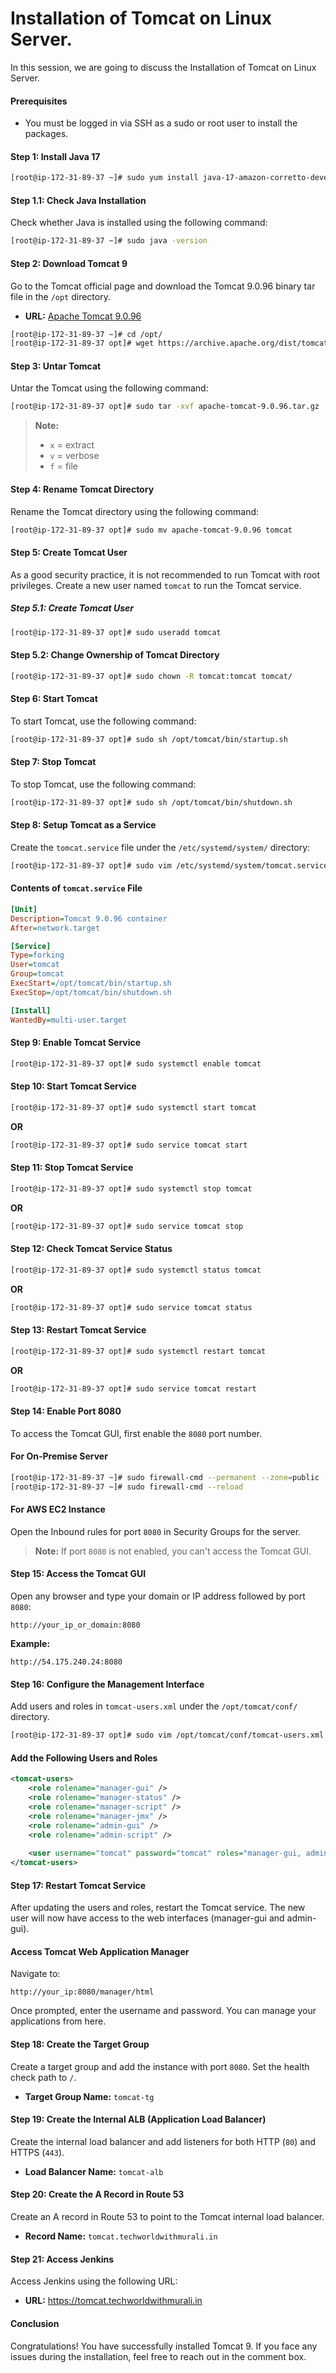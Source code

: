 # Installation of Tomcat  on Linux Server.

In this session, we are going to discuss the Installation of Tomcat  on Linux Server.

#### Prerequisites
- You must be logged in via SSH as a sudo or root user to install the packages.

#### Step 1:  Install Java 17
```bash
[root@ip-172-31-89-37 ~]# sudo yum install java-17-amazon-corretto-devel -y
```

#### Step 1.1: Check Java Installation
Check whether Java is installed using the following command: 
```bash
[root@ip-172-31-89-37 ~]# sudo java -version
```

#### Step 2: Download Tomcat 9
Go to the Tomcat official page and download the Tomcat 9.0.96 binary tar file in the `/opt` directory.

- **URL:** [Apache Tomcat 9.0.96](https://archive.apache.org/dist/tomcat/tomcat-9/v9.0.96/bin/)
```bash
[root@ip-172-31-89-37 ~]# cd /opt/
[root@ip-172-31-89-37 opt]# wget https://archive.apache.org/dist/tomcat/tomcat-7/v9.0.96/bin/apache-tomcat-9.0.96.tar.gz
```
#### Step 3: Untar Tomcat
Untar the Tomcat using the following command:
```bash
[root@ip-172-31-89-37 opt]# sudo tar -xvf apache-tomcat-9.0.96.tar.gz
```
> **Note:** 
> - `x` = extract 
> - `v` = verbose
> - `f` = file 

#### Step 4: Rename Tomcat Directory
Rename the Tomcat directory using the following command:
```bash
[root@ip-172-31-89-37 opt]# sudo mv apache-tomcat-9.0.96 tomcat
```

#### Step 5: Create Tomcat User
As a good security practice, it is not recommended to run Tomcat with root privileges. Create a new user named `tomcat` to run the Tomcat service.

##### Step 5.1: Create Tomcat User
```bash
[root@ip-172-31-89-37 opt]# sudo useradd tomcat
```

#### Step 5.2: Change Ownership of Tomcat Directory
```bash
[root@ip-172-31-89-37 opt]# sudo chown -R tomcat:tomcat tomcat/
```

#### Step 6: Start Tomcat
To start Tomcat, use the following command:
```bash
[root@ip-172-31-89-37 opt]# sudo sh /opt/tomcat/bin/startup.sh
```

#### Step 7: Stop Tomcat
To stop Tomcat, use the following command:
```bash
[root@ip-172-31-89-37 opt]# sudo sh /opt/tomcat/bin/shutdown.sh
```

#### Step 8: Setup Tomcat as a Service
Create the `tomcat.service` file under the `/etc/systemd/system/` directory:
```bash
[root@ip-172-31-89-37 opt]# sudo vim /etc/systemd/system/tomcat.service
```
#### Contents of `tomcat.service` File
```ini
[Unit]
Description=Tomcat 9.0.96 container
After=network.target

[Service]
Type=forking
User=tomcat
Group=tomcat
ExecStart=/opt/tomcat/bin/startup.sh
ExecStop=/opt/tomcat/bin/shutdown.sh

[Install]
WantedBy=multi-user.target
```

#### Step 9: Enable Tomcat Service
```bash
[root@ip-172-31-89-37 opt]# sudo systemctl enable tomcat
```

#### Step 10: Start Tomcat Service
```bash
[root@ip-172-31-89-37 opt]# sudo systemctl start tomcat
```
**OR**
```bash
[root@ip-172-31-89-37 opt]# sudo service tomcat start
```

#### Step 11: Stop Tomcat Service
```bash
[root@ip-172-31-89-37 opt]# sudo systemctl stop tomcat
```
**OR**
```bash
[root@ip-172-31-89-37 opt]# sudo service tomcat stop
```

#### Step 12: Check Tomcat Service Status
```bash
[root@ip-172-31-89-37 opt]# sudo systemctl status tomcat
```
**OR**
```bash
[root@ip-172-31-89-37 opt]# sudo service tomcat status
```

#### Step 13: Restart Tomcat Service
```bash
[root@ip-172-31-89-37 opt]# sudo systemctl restart tomcat
```
**OR**
```bash
[root@ip-172-31-89-37 opt]# sudo service tomcat restart
```

#### Step 14: Enable Port 8080
To access the Tomcat GUI, first enable the `8080` port number. 

#### For On-Premise Server
```bash
[root@ip-172-31-89-37 ~]# sudo firewall-cmd --permanent --zone=public --add-port=8080/tcp
[root@ip-172-31-89-37 ~]# sudo firewall-cmd --reload
```

#### For AWS EC2 Instance
Open the Inbound rules for port `8080` in Security Groups for the server.

> **Note:** If port `8080` is not enabled, you can't access the Tomcat GUI.

#### Step 15: Access the Tomcat GUI
Open any browser and type your domain or IP address followed by port `8080`:
```
http://your_ip_or_domain:8080
```
**Example:** 
```
http://54.175.240.24:8080
```

#### Step 16: Configure the Management Interface
Add users and roles in `tomcat-users.xml` under the `/opt/tomcat/conf/` directory.
```bash
[root@ip-172-31-89-37 opt]# sudo vim /opt/tomcat/conf/tomcat-users.xml
```

#### Add the Following Users and Roles
```xml
<tomcat-users>
    <role rolename="manager-gui" />
    <role rolename="manager-status" />
    <role rolename="manager-script" />
    <role rolename="manager-jmx" />
    <role rolename="admin-gui" />
    <role rolename="admin-script" />
    
    <user username="tomcat" password="tomcat" roles="manager-gui, admin-gui, manager-status, manager-script, manager-jmx"/>
</tomcat-users>
```

#### Step 17: Restart Tomcat Service
After updating the users and roles, restart the Tomcat service. The new user will now have access to the web interfaces (manager-gui and admin-gui).

#### Access Tomcat Web Application Manager
Navigate to:
```
http://your_ip:8080/manager/html
```
Once prompted, enter the username and password. You can manage your applications from here.


#### Step 18: Create the Target Group
Create a target group and add the instance with port `8080`. Set the health check path to `/`.

- **Target Group Name:** `tomcat-tg`

#### Step 19: Create the Internal ALB (Application Load Balancer)
Create the internal load balancer and add listeners for both HTTP (`80`) and HTTPS (`443`).

- **Load Balancer Name:** `tomcat-alb`

#### Step 20: Create the A Record in Route 53
Create an A record in Route 53 to point to the Tomcat internal load balancer.

- **Record Name:** `tomcat.techworldwithmurali.in`

#### Step 21: Access Jenkins
Access Jenkins using the following URL:
- **URL:** https://tomcat.techworldwithmurali.in
#### Conclusion
Congratulations! You have successfully installed Tomcat 9. If you face any issues during the installation, feel free to reach out in the comment box.

